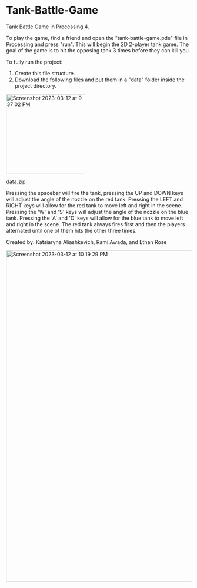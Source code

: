 # Tank-Battle-Game
Tank Battle Game in Processing 4.

To play the game, find a friend and open the "tank-battle-game.pde" file in Processing and press "run". This will begin the 2D 2-player tank game. The goal of the game is to hit the opposing tank 3 times before they can kill you.

To fully run the project:

1. Create this file structure.
2. Download the following files and put them in a "data" folder inside the project directory.

<img width="215" alt="Screenshot 2023-03-12 at 9 37 02 PM" src="https://user-images.githubusercontent.com/113384816/224595628-0beb28fa-c208-46be-9f99-9400a04add3d.png">

[data.zip](https://github.com/cyberkatrina/Tank-Battle-Game/files/10953016/data.zip)

Pressing the spacebar will fire the tank, pressing the UP and DOWN keys will adjust the angle of the nozzle on the red tank. Pressing the LEFT and RIGHT keys will allow for the red tank to move left and right in the scene. Pressing the 'W' and 'S' keys will adjust the angle of the nozzle on the blue tank. Pressing the 'A' and 'D' keys will allow for the blue tank to move left and right in the scene. The red tank always fires first and then the players alternated until one of them hits the other three times.

Created by: Katsiaryna Aliashkevich, Rami Awada, and Ethan Rose

<img width="900" alt="Screenshot 2023-03-12 at 10 19 29 PM" src="https://user-images.githubusercontent.com/113384816/224600544-d1715f87-d7d0-4d4a-ba7c-9d0a8f33e672.png">
